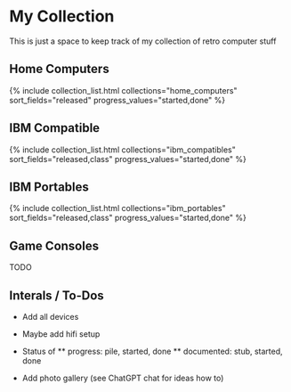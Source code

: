 # My Collection

This is just a space to keep track of my collection of retro computer stuff

## Home Computers

{% include collection_list.html 
   collections="home_computers" 
   sort_fields="released" 
   progress_values="started,done" %}

## IBM Compatible

{% include collection_list.html 
   collections="ibm_compatibles" 
   sort_fields="released,class" 
   progress_values="started,done" %}

## IBM Portables

{% include collection_list.html 
   collections="ibm_portables" 
   sort_fields="released,class" 
   progress_values="started,done" %}

## Game Consoles

TODO

## Interals / To-Dos

* Add all devices

* Maybe add hifi setup

* Status of 
** progress: pile, started, done
** documented: stub, started, done

* Add photo gallery (see ChatGPT chat for ideas how to)
